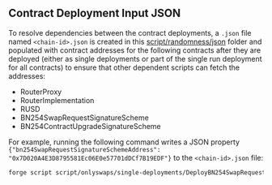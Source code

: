 ## Contract Deployment Input JSON

To resolve dependencies between the contract deployments, a `.json` file named `<chain-id>.json` is created in this [script/randomness/json](.) folder and populated with contract addresses for the following contracts after they are deployed (either as single deployments or part of the single run deployment for all contracts) to ensure that other dependent scripts can fetch the addresses:
* RouterProxy
* RouterImplementation
* RUSD
* BN254SwapRequestSignatureScheme
* BN254ContractUpgradeSignatureScheme

For example, running the following command writes a JSON property `{"bn254SwapRequestSignatureSchemeAddress": "0x7D020A4E3D8795581Ec06E0e57701dDCf7B19EDF"}` to the `<chain-id>.json` file:

```bash
forge script script/onlyswaps/single-deployments/DeployBN254SwapRequestSignatureScheme.s.sol:DeployBN254SwapRequestSignatureScheme --rpc-url $RPC_URL --private-key $PRIVATE_KEY --broadcast --slow 
```